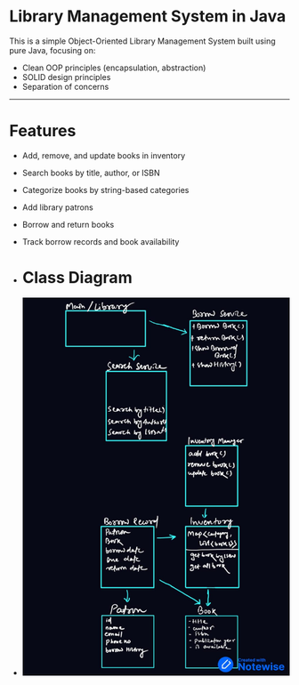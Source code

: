 # Library Management System in Java

This is a simple Object-Oriented Library Management System built using pure Java, focusing on:

- Clean OOP principles (encapsulation, abstraction)
- SOLID design principles
- Separation of concerns

---

# Features

- Add, remove, and update books in inventory
- Search books by title, author, or ISBN
- Categorize books by string-based categories
- Add library patrons
- Borrow and return books
- Track borrow records and book availability

- # Class Diagram
- ![Class Diagram](ClassDiagram.jpg)
